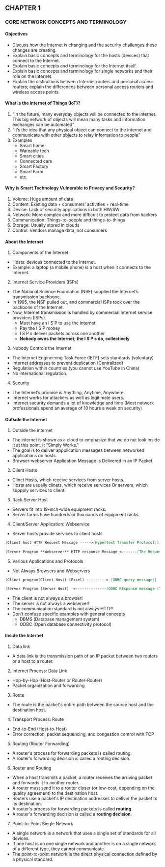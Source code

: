 ## CHAPTER 1
### CORE NETWORK CONCEPTS AND TERMINOLOGY


#### Objectives
- Discuss how the Internet is changing and the security challenges these changes are creating.
- Explain basic concepts and terminology for the hosts (devices) that connect to the Internet.
- Explain basic concepts and terminology for the Internet itself.
- Explain basic concepts and terminology for single networks and their role on the Internet.
- Explain the distinctions between Internet routers and personal access routers; explain the differences between personal access routers and wireless access points.

#### What is the Internet of Things (IoT)?
1. “In the future, many everyday objects will be connected to the internet. This big network of objects will mean many tasks and information exchanges can be automated”
1. “It’s the idea that any physical object can connect to the internet and communicate with other objects to relay information to people”
1. Examples
	- Smart home
	- Wareable tech
	- Smart cities
	- Connected cars
	- Smart Factory
	- Smart Farm
	- etc.

#### Why is Smart Technology Vulnerable to Privacy and Security?
1. Volume: Huge amount of data
2. Content: Existing data + consumers’ activities + real-time
3. Device: Lack of security applications in both HW/SW
4. Network: More complex and more difficult to protect data from hackers
5. Communication: Things-to-people and things-to-things
6. Storage: Usually stored in clouds
7. Control: Vendors manage data, not consumers

#### About the Internet

1. Components of the Internet
- Hosts: devices connected to the Internet.
- Example: a laptop (a mobile phone) is a host when it connects to the Internet.

2. Internet Service Providers (ISPs)
- The National Science Foundation (NSF) supplied the Internet’s transmission backbone.
- In 1995, the NSF pulled out, and commercial ISPs took over the backbone of the Internet.
- Now, Internet transmission is handled by commercial Internet service providers (ISPs).
	- Must have an I S P to use the Internet
	- Pay the I S P money
	- I S P s deliver packets across one another
	- **Nobody owns the Internet; the I S P s do, collectively**

3. Nobody Controls the Internet
- The Internet Engineering Task Force (IETF) sets standards (voluntary)
- Internet addresses to prevent duplication (Centralized)
- Regulation within countries (you cannot use YouTube in China)
- No international regulation.


4. Security
- The Internet’s promise is Anything, Anytime, Anywhere.
- Internet works for attackers as well as legitimate users.
- Internet security demands a lot of knowledge and time (Most network professionals spend an average of 10 hours a week on security)

#### Outside the Internet

1. Outside the internet
- The internet is shown as a cloud to emphasize that we do not look inside it at this point. It "Simply Works."
- The goal is to deliver appplication messages between networked applications on hosts.
- Browser-webserver Application Message Is Delivered in an IP Packet.

2. Client Hosts
- Clinet Hosts, which receive services from server hosts.
- Hosts are usually clinets, which receive services Or servers, which suppply services to client.

3. Rack Server Host
- Servers fit into 19-inch-wide equipment racks.
- Server farms have hundreds or thousands of equipment racks.

4. Client/Server Application: Webservice
- Server hosts provide services to client hosts

```markdown
(Clinet host HTTP Request Message ----->[Hypertext Transfer Protocol])
																	   
(Server Program **Webserver** HTTP response Message <-------[The Requested File ])
```
5. Various Applications and Protocols
- Not Always Browsers and Webservers
```markdown
(Clinet program(Client Host) (Excel) ---------> [ODBC query message])

(Server Program (Server Host)  <--------------[ODBC REsponse message (Table)])
```
- The client is not always a browser!
- The server is not always a webserver!
- The communication standard is not always HTTP!
- Don't confuse specific examples with general concepts
	- DBMS (Database management system)
	- ODBC (Open database connectivity protocol)
#### Inside the Internet

1. Data link
- A data link is the transmission path of an IP packet between two routers or a host to a router.

2. Internet Process: Data Link
- Hop-by-Hop (Host-Router or Router-Router)
- Packet organization and forwarding
3. Route
- The route is the packet's entire path between the source host and the destination host.

4. Transport Process: Route
- End-to-End (Host-to-Host)
- Error correction, packet sequencing, and congestion control with TCP

5. Routing (Router Forwarding)
- A router's process for forwarding packets is called routing.
- A router's forwarding decision is called a routing decision.

6. Router and Routing
- When a host transmits a packet, a router receives the arriving packet and forwards it to another router.
- A router must send it to a router closer (or low-cost, depending on the
quality agreement) to the destination host.
- Routers use a packet's IP destination addresses to deliver the packet
to its destination.
- A router's process for forwarding packets is called **routing**.
- A router's forwarding decision is called a **routing decision**.

7. Point-to-Point Single Network
- A single network is a network that uses a single set of standards for all devices.
- If one host is on one single network and another is on a single network of a different type, they cannot communicate.
- The point-to-point network is the direct physical connection defined by a physical standard.




